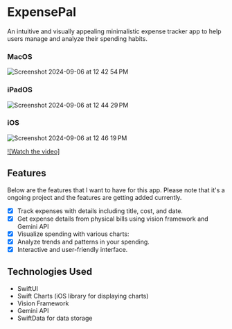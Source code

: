 # ExpensePal

An intuitive and visually appealing minimalistic expense tracker app to help users manage and analyze their spending habits. 
### MacOS
![Screenshot 2024-09-06 at 12 42 54 PM](https://github.com/user-attachments/assets/9dc2a9b0-879a-4ff0-8e11-90b372a7276f)

### iPadOS
![Screenshot 2024-09-06 at 12 44 29 PM](https://github.com/user-attachments/assets/f9cd53ff-f71f-4ab2-b0ae-883117f754cd)

### iOS
![Screenshot 2024-09-06 at 12 46 19 PM](https://github.com/user-attachments/assets/f62100db-31e3-4289-a90e-077ec138599e)

[![Watch the video]](https://github.com/user-attachments/assets/3e81e766-7fdd-4ac5-b8cd-d4a61600d4af)



## Features
Below are the features that I want to have for this app. Please note that it's a ongoing project and the features are getting added currently.
- [x] Track expenses with details including title, cost, and date.
- [x] Get expense details from physical bills using vision framework and Gemini API
- [x] Visualize spending with various charts: 
- [x] Analyze trends and patterns in your spending.
- [x] Interactive and user-friendly interface.

## Technologies Used

- SwiftUI
- Swift Charts (iOS library for displaying charts)
- Vision Framework
- Gemini API
- SwiftData for data storage


